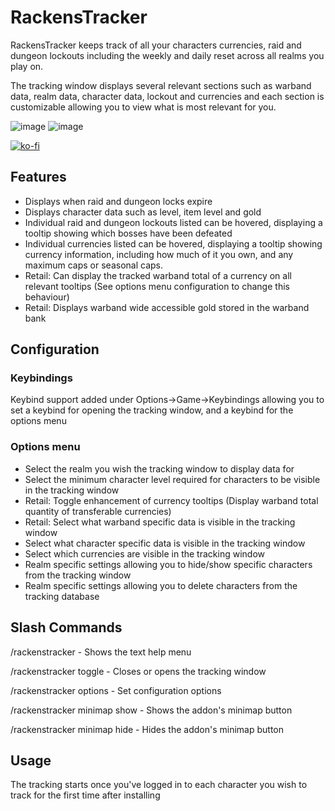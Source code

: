 # RackensTracker
RackensTracker keeps track of all your characters currencies, raid and dungeon lockouts including the weekly and daily reset across all realms you play on. 

The tracking window displays several relevant sections such as warband data, realm data, character data, lockout and currencies and each section is customizable allowing you to view what is most relevant for you.

![image](https://github.com/user-attachments/assets/593cf9a4-d069-432d-8abe-646323819e1b)
![image](https://github.com/user-attachments/assets/67900147-d4ae-4ef6-93cb-d4427afa3843)

[![ko-fi](https://ko-fi.com/img/githubbutton_sm.svg)](https://ko-fi.com/F1F712EAKV)

## Features
* Displays when raid and dungeon locks expire
* Displays character data such as level, item level and gold
* Individual raid and dungeon lockouts listed can be hovered, displaying a tooltip showing which bosses have been defeated
* Individual currencies listed can be hovered, displaying a tooltip showing currency information, including how much of it you own, and any maximum caps or seasonal caps.
* Retail: Can display the tracked warband total of a currency on all relevant tooltips (See options menu configuration to change this behaviour)
* Retail: Displays warband wide accessible gold stored in the warband bank

## Configuration
### Keybindings
Keybind support added under Options->Game->Keybindings allowing you to set a keybind for opening the tracking window, and a keybind for the options menu

### Options menu
* Select the realm you wish the tracking window to display data for
* Select the minimum character level required for characters to be visible in the tracking window
* Retail: Toggle enhancement of currency tooltips (Display warband total quantity of transferable currencies)
* Retail: Select what warband specific data is visible in the tracking window
* Select what character specific data is visible in the tracking window
* Select which currencies are visible in the tracking window
* Realm specific settings allowing you to hide/show specific characters from the tracking window
* Realm specific settings allowing you to delete characters from the tracking database

## Slash Commands
/rackenstracker - Shows the text help menu

/rackenstracker toggle - Closes or opens the tracking window

/rackenstracker options - Set configuration options

/rackenstracker minimap show - Shows the addon's minimap button

/rackenstracker minimap hide - Hides the addon's minimap button

## Usage
The tracking starts once you've logged in to each character you wish to track for the first time after installing
